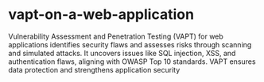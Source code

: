 # vapt-on-a-web-application
Vulnerability Assessment and Penetration Testing (VAPT) for web applications identifies security flaws and assesses risks through scanning and simulated attacks. It uncovers issues like SQL injection, XSS, and authentication flaws, aligning with OWASP Top 10 standards. VAPT ensures data protection and strengthens application security
